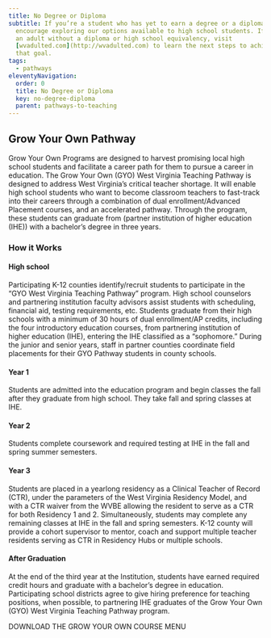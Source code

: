 ```yaml
---
title: No Degree or Diploma
subtitle: If you’re a student who has yet to earn a degree or a diploma, we
  encourage exploring our options available to high school students. If you are
  an adult without a diploma or high school equivalency, visit
  [wvadulted.com](http://wvadulted.com) to learn the next steps to achieving
  that goal.
tags:
  - pathways
eleventyNavigation:
  order: 0
  title: No Degree or Diploma
  key: no-degree-diploma
  parent: pathways-to-teaching
---
```

## Grow Your Own Pathway 

Grow Your Own Programs are designed to harvest promising local high school students and facilitate a career path for them to pursue a career in education. The Grow Your Own (GYO) West Virginia Teaching Pathway is designed to address West Virginia’s critical teacher shortage. It will enable high school students who want to become classroom teachers to fast-track into their careers through a combination of dual enrollment/Advanced Placement courses, and an accelerated pathway. Through the program, these students can graduate from (partner institution of higher education (IHE)) with a bachelor’s degree in three years.  

### How it Works

#### High school

Participating K-12 counties identify/recruit students to participate in the “GYO West Virginia Teaching Pathway” program. High school counselors and partnering institution faculty advisors assist students with scheduling, financial aid, testing requirements, etc. Students graduate from their high schools with a minimum of 30 hours of dual enrollment/AP credits, including the four introductory education courses, from partnering institution of higher education (IHE), entering the IHE classified as a “sophomore.” During the junior and senior years, staff in partner counties coordinate field placements for their GYO Pathway students in county schools.  

#### Year 1

Students are admitted into the education program and begin classes the fall after they graduate from high school. They take fall and spring classes at IHE.  

#### Year 2

Students complete coursework and required testing at IHE in the fall and spring summer semesters.  

#### Year 3

Students are placed in a yearlong residency as a Clinical Teacher of Record (CTR), under the parameters of the West Virginia Residency Model, and with a CTR waiver from the WVBE allowing the resident to serve as a CTR for both Residency 1 and 2. Simultaneously, students may complete any remaining classes at IHE in the fall and spring semesters. K-12 county will provide a cohort supervisor to mentor, coach and support multiple teacher residents serving as CTR in Residency Hubs or multiple schools.  

#### After Graduation

At the end of the third year at the Institution, students have earned required credit hours and graduate with a bachelor’s degree in education. Participating school districts agree to give hiring preference for teaching positions, when possible, to partnering IHE graduates of the Grow Your Own (GYO) West Virginia Teaching Pathway program.  

DOWNLOAD THE GROW YOUR OWN COURSE MENU